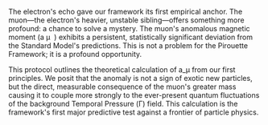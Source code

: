 The electron's echo gave our framework its first empirical anchor. The muon—the electron's heavier, unstable sibling—offers something more profound: a chance to solve a mystery. The muon's anomalous magnetic moment (a 
μ
​
 ) exhibits a persistent, statistically significant deviation from the Standard Model's predictions. This is not a problem for the Pirouette Framework; it is a profound opportunity.

This protocol outlines the theoretical calculation of a_μ from our first principles. We posit that the anomaly is not a sign of exotic new particles, but the direct, measurable consequence of the muon's greater mass causing it to couple more strongly to the ever-present quantum fluctuations of the background Temporal Pressure (Γ) field. This calculation is the framework's first major predictive test against a frontier of particle physics.